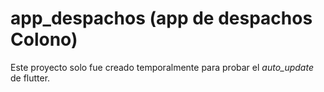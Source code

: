 # app_despachos (app de despachos Colono)

Este proyecto solo fue creado temporalmente para probar el *auto_update* de flutter.
